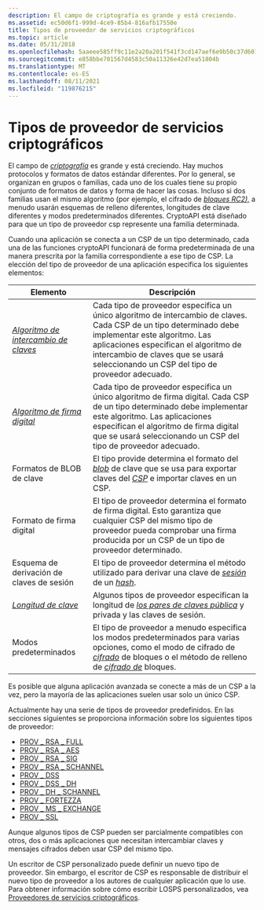 ```yaml
---
description: El campo de criptografía es grande y está creciendo.
ms.assetid: ec50d6f1-999d-4ce9-85b4-816afb17550e
title: Tipos de proveedor de servicios criptográficos
ms.topic: article
ms.date: 05/31/2018
ms.openlocfilehash: 5aaeee585ff9c11e2a20a201f541f3cd147aef6e9b50c37d60156e75a1b9fd94
ms.sourcegitcommit: e858bbe701567d4583c50a11326e42d7ea51804b
ms.translationtype: MT
ms.contentlocale: es-ES
ms.lasthandoff: 08/11/2021
ms.locfileid: "119876215"
---
```

# <a name="cryptographic-provider-types"></a>Tipos de proveedor de servicios criptográficos

El campo de [*criptografía*](../secgloss/c-gly.md) es grande y está creciendo. Hay muchos protocolos y formatos de datos estándar diferentes. Por lo general, se organizan en grupos o familias, cada uno de los cuales tiene su propio conjunto de formatos de datos y forma de hacer las cosas. Incluso si dos familias usan el mismo algoritmo (por ejemplo, el [](../secgloss/p-gly.md) cifrado de [*bloques RC2),*](../secgloss/r-gly.md) [](../secgloss/b-gly.md)a menudo usarán esquemas de relleno diferentes, longitudes de clave diferentes y modos predeterminados diferentes. [](../secgloss/k-gly.md) CryptoAPI está diseñado para que un tipo de proveedor csp represente una familia determinada.

Cuando una aplicación se conecta a un CSP de un tipo determinado, cada una de las funciones cryptoAPI funcionará de forma predeterminada de una manera prescrita por la familia correspondiente a ese tipo de CSP. La elección del tipo de proveedor de una aplicación especifica los siguientes elementos:



| Elemento                                                                                                                                | Descripción                                                                                                                                                                                                                                                                                            |
|-------------------------------------------------------------------------------------------------------------------------------------|--------------------------------------------------------------------------------------------------------------------------------------------------------------------------------------------------------------------------------------------------------------------------------------------------------|
| [*Algoritmo de intercambio de claves*](../secgloss/k-gly.md)                | Cada tipo de proveedor especifica un único algoritmo de intercambio de claves. Cada CSP de un tipo determinado debe implementar este algoritmo. Las aplicaciones especifican el algoritmo de intercambio de claves que se usará seleccionando un CSP del tipo de proveedor adecuado.                                                        |
| [*Algoritmo de firma digital*](../secgloss/d-gly.md) | Cada tipo de proveedor especifica un único algoritmo de firma digital. Cada CSP de un tipo determinado debe implementar este algoritmo. Las aplicaciones especifican el algoritmo de firma digital que se usará seleccionando un CSP del tipo de proveedor adecuado.                                              |
| Formatos de BLOB de clave                                                                                                                    | El tipo provide determina el formato del [*blob*](../secgloss/k-gly.md) de clave que se usa para exportar claves del [*CSP*](../secgloss/c-gly.md) e importar claves en un CSP. |
| Formato de firma digital                                                                                                            | El tipo de proveedor determina el formato de firma digital. Esto garantiza que cualquier CSP del mismo tipo de proveedor pueda comprobar una firma producida por un CSP de un tipo de proveedor determinado.                                                                                                              |
| Esquema de derivación de claves de sesión                                                                                                       | El tipo de proveedor determina el método utilizado para derivar una clave de [*sesión*](../secgloss/s-gly.md) de un [*hash*](../secgloss/h-gly.md).                                                                                   |
| [*Longitud de clave*](../secgloss/k-gly.md)                                                    | Algunos tipos de proveedor especifican la longitud de [*los pares de claves pública*](../secgloss/p-gly.md) y privada y las claves de sesión.                                                                                                               |
| Modos predeterminados                                                                                                                       | El tipo de proveedor a menudo especifica los modos predeterminados para varias opciones, como el modo de cifrado de [*cifrado*](../secgloss/c-gly.md) de bloques o el método de relleno de [*cifrado de*](../secgloss/p-gly.md) bloques.          |



 

Es posible que alguna aplicación avanzada se conecte a más de un CSP a la vez, pero la mayoría de las aplicaciones suelen usar solo un único CSP.

Actualmente hay una serie de tipos de proveedor predefinidos. En las secciones siguientes se proporciona información sobre los siguientes tipos de proveedor:

-   [PROV \_ RSA \_ FULL](prov-rsa-full.md)
-   [PROV \_ RSA \_ AES](prov-rsa-aes.md)
-   [PROV \_ RSA \_ SIG](prov-rsa-sig.md)
-   [PROV \_ RSA \_ SCHANNEL](prov-rsa-schannel.md)
-   [PROV \_ DSS](prov-dss.md)
-   [PROV \_ DSS \_ DH](prov-dss-dh.md)
-   [PROV \_ DH \_ SCHANNEL](prov-dh-schannel.md)
-   [PROV \_ FORTEZZA](prov-fortezza.md)
-   [PROV \_ MS \_ EXCHANGE](prov-ms-exchange.md)
-   [PROV \_ SSL](prov-ssl.md)

Aunque algunos tipos de CSP pueden ser parcialmente compatibles con [](../secgloss/e-gly.md) otros, dos o más aplicaciones que necesitan intercambiar claves y mensajes cifrados deben usar CSP del mismo tipo.

Un escritor de CSP personalizado puede definir un nuevo tipo de proveedor. Sin embargo, el escritor de CSP es responsable de distribuir el nuevo tipo de proveedor a los autores de cualquier aplicación que lo use. Para obtener información sobre cómo escribir LOSPS personalizados, vea [Proveedores de servicios criptográficos](cryptographic-service-providers.md).

 

 
